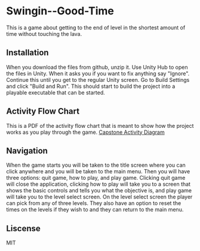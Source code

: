 # Swingin--Good-Time
 
This is a game about getting to the end of level in the shortest amount of time without touching the lava.

## Installation
 
When you download the files from github, unzip it. Use Unity Hub to open the files in Unity. When it asks you if you want to fix anything say "Ignore". Continue this until you get to the regular Unity screen. Go to Build Settings and click "Build and Run". This should start to build the project into a playable executable that can be started.

## Activity Flow Chart

This is a PDF of the activity flow chart that is meant to show how the project works as you play through the game. [Capstone Activity Diagram](https://github.com/NicholasKing76/Swingin-Good-Time/files/6305773/Capstone.Activity.Diagram.pdf)

## Navigation

When the game starts you will be taken to the title screen where you can click anywhere and you will be taken to the main menu. Then you will have three options: quit game, how to play, and play game. Clicking quit game will close the application, clicking how to play will take you to a screen that shows the basic controls and tells you what the objective is, and play game will take you to the level select screen. On the level select screen the player can pick from any of three levels. They also have an option to reset the times on the levels if they wish to and they can return to the main menu.

## Liscense

MIT
